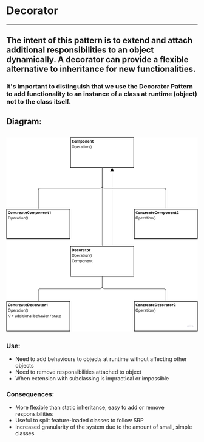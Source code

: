 ﻿# Decorator

---
## The intent of this pattern is to extend and attach additional responsibilities to an object dynamically. A decorator can provide a flexible alternative to inheritance for new functionalities.

### It's important to distinguish that we use the Decorator Pattern to add functionality to an instance of a class at runtime (object) not to the class itself.

## Diagram:
![img.png](img.png)
---
### Use:
- Need to add behaviours to objects at runtime without affecting other objects
- Need to remove responsibilities attached to object
- When extension with subclassing is impractical or impossible

### Consequences:
- More flexible than static inheritance, easy to add or remove responsibilities
- Useful to split feature-loaded classes to follow SRP
- Increased granularity of the system due to the amount of small, simple classes